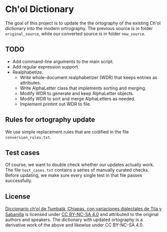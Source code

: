 
Ch'ol Dictionary
================

The goal of this project is to update the the ortography of the existing Ch'ol
dictionary into the modern ortrography. The previous source is in folder
`original_source`, while our converted source is in folder `new_source`. 


## TODO
* Add command-line arguments to the main script.
* Add regular expression support.
* Realphabetize.
    * Write whole-document realphabetizer (WDR) that keeps entries as
attributes.
    * Write AlphaLetter class that implements sorting and merging.
    * Modify WDR to generate and keep AlphaLetter objects.
    * Modify WDR to sort and merge AlphaLetters as needed.
    * Implement printint out WDR to file.


## Rules for ortography update

We use simple replacement rules that are codified in the file
`conversion_rules.txt`.


## Test cases

Of course, we want to double check whether our updates actually work. The file
`test_cases.txt` contains a series of manually curated checks. Before updating,
we make sure every single test in that file passes successfully.


## License

[Diccionario chꞌol de Tumbalá, Chiapas, con variaciones dialectales de Tila y
Sabanilla](https://www.sil.org/resources/archives/35328) is licensed under [CC
BY-NC-SA 4.0](https://creativecommons.org/licenses/by-nc-sa/4.0/legalcode) and
attributed to the original authors and speakers. The dictionary with updated
ortography is a derivative work of the above and likewise under CC BY-NC-SA
4.0.
